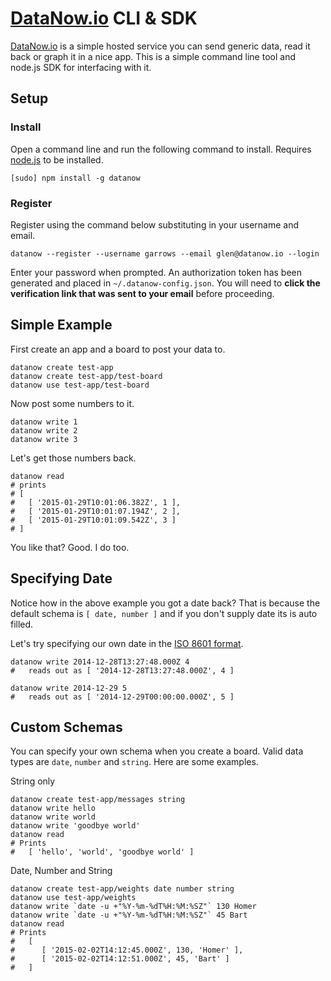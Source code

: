 # [DataNow.io](http://datanow.io) CLI & SDK


[DataNow.io](http://datanow.io) is a simple hosted service you can send generic data, read it back or graph it in a nice app. This is a simple command line tool and node.js SDK for interfacing with it.

## Setup

### Install

Open a command line and run the following command to install. Requires [node.js](http://nodejs.org/download/) to be installed.
```
[sudo] npm install -g datanow
```

### Register

Register using the command below substituting in your username and email.

```
datanow --register --username garrows --email glen@datanow.io --login
```

Enter your password when prompted. An authorization token has been generated and placed in `~/.datanow-config.json`. You will need to __click the verification link that was sent to your email__ before proceeding.


## Simple Example

First create an app and a board to post your data to.
```
datanow create test-app
datanow create test-app/test-board
datanow use test-app/test-board
```

Now post some numbers to it.
```
datanow write 1
datanow write 2
datanow write 3
```

Let's get those numbers back.
```
datanow read
# prints  
# [
#   [ '2015-01-29T10:01:06.382Z', 1 ],
#   [ '2015-01-29T10:01:07.194Z', 2 ],
#   [ '2015-01-29T10:01:09.542Z', 3 ]
# ]
```
You like that? Good. I do too.


## Specifying Date

Notice how in the above example you got a date back? That is because the default schema is `[ date, number ]` and if you don't supply date its is auto filled.

Let's try specifying our own date in the [ISO 8601 format](http://en.wikipedia.org/wiki/ISO_8601).
```
datanow write 2014-12-28T13:27:48.000Z 4
#   reads out as [ '2014-12-28T13:27:48.000Z', 4 ]

datanow write 2014-12-29 5
#   reads out as [ '2014-12-29T00:00:00.000Z', 5 ]
```


## Custom Schemas

You can specify your own schema when you create a board. Valid data types are `date`, `number` and `string`. Here are some examples.

String only
```
datanow create test-app/messages string
datanow write hello
datanow write world
datanow write 'goodbye world'
datanow read
# Prints
#   [ 'hello', 'world', 'goodbye world' ]
```

Date, Number and String
```
datanow create test-app/weights date number string
datanow use test-app/weights
datanow write `date -u +"%Y-%m-%dT%H:%M:%SZ"` 130 Homer
datanow write `date -u +"%Y-%m-%dT%H:%M:%SZ"` 45 Bart
datanow read
# Prints
#   [
#      [ '2015-02-02T14:12:45.000Z', 130, 'Homer' ],
#      [ '2015-02-02T14:12:51.000Z', 45, 'Bart' ]
#   ]
```
